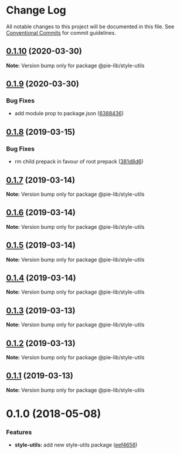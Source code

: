 # Change Log

All notable changes to this project will be documented in this file.
See [Conventional Commits](https://conventionalcommits.org) for commit guidelines.

## [0.1.10](https://github.com/pie-framework/pie-lib/compare/@pie-lib/style-utils@0.1.9...@pie-lib/style-utils@0.1.10) (2020-03-30)

**Note:** Version bump only for package @pie-lib/style-utils





## [0.1.9](https://github.com/pie-framework/pie-lib/compare/@pie-lib/style-utils@0.1.8...@pie-lib/style-utils@0.1.9) (2020-03-30)


### Bug Fixes

* add module prop to package.json ([6388436](https://github.com/pie-framework/pie-lib/commit/6388436))





## [0.1.8](https://github.com/pie-framework/pie-lib/compare/@pie-lib/style-utils@0.1.7...@pie-lib/style-utils@0.1.8) (2019-03-15)


### Bug Fixes

* rm child prepack in favour of root prepack ([381d8d6](https://github.com/pie-framework/pie-lib/commit/381d8d6))





## [0.1.7](https://github.com/pie-framework/pie-lib/compare/@pie-lib/style-utils@0.1.6...@pie-lib/style-utils@0.1.7) (2019-03-14)

**Note:** Version bump only for package @pie-lib/style-utils





## [0.1.6](https://github.com/pie-framework/pie-lib/compare/@pie-lib/style-utils@0.1.5...@pie-lib/style-utils@0.1.6) (2019-03-14)

**Note:** Version bump only for package @pie-lib/style-utils





## [0.1.5](https://github.com/pie-framework/pie-lib/compare/@pie-lib/style-utils@0.1.4...@pie-lib/style-utils@0.1.5) (2019-03-14)

**Note:** Version bump only for package @pie-lib/style-utils





## [0.1.4](https://github.com/pie-framework/pie-lib/compare/@pie-lib/style-utils@0.1.3...@pie-lib/style-utils@0.1.4) (2019-03-14)

**Note:** Version bump only for package @pie-lib/style-utils





## [0.1.3](https://github.com/pie-framework/pie-lib/compare/@pie-lib/style-utils@0.1.2...@pie-lib/style-utils@0.1.3) (2019-03-13)

**Note:** Version bump only for package @pie-lib/style-utils





## [0.1.2](https://github.com/pie-framework/pie-lib/compare/@pie-lib/style-utils@0.1.1...@pie-lib/style-utils@0.1.2) (2019-03-13)

**Note:** Version bump only for package @pie-lib/style-utils





## [0.1.1](https://github.com/pie-framework/pie-lib/compare/@pie-lib/style-utils@0.1.0...@pie-lib/style-utils@0.1.1) (2019-03-13)

**Note:** Version bump only for package @pie-lib/style-utils





<a name="0.1.0"></a>
# 0.1.0 (2018-05-08)


### Features

* **style-utils:** add new style-utils package ([eef4656](https://github.com/pie-framework/pie-lib/commit/eef4656))
